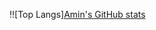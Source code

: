 !![Top Langs][Amin's GitHub stats](https://github-readme-stats.vercel.app/api?username=Amin-Tgz&show_icons=true&show_icons=true&theme=radical&include_all_commits=true&count_private)
